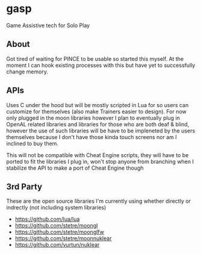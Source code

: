 # gasp
Game Assistive tech for Solo Play

## About
Got tired of waiting for PINCE to be usable so started this myself.
At the moment I can hook existing processes with this but have yet to
successfully change memory.

## APIs
Uses C under the hood but will be mostly scripted in Lua for so users
can customize for themselves (also make Trainers easier to design).
For now only plugged in the moon libraries however I plan to eventually
plug in OpenAL related libraries and libraries for those who are both
deaf & blind, however the use of such libraries will be have to be
impleneted by the users themselves because I don't have those kinda
touch screens nor am I inclined to buy them.

This will not be compatible with Cheat Engine scripts, they will have
to be ported to fit the libraries I plug in, won't stop anyone from
branching when I stabilize the API to make a port of Cheat Engine though

## 3rd Party
These are the open source libraries I'm currently using whether
directly or indrectly (not including system libraries)
* https://github.com/lua/lua
* https://github.com/stetre/moongl
* https://github.com/stetre/moonglfw
* https://github.com/stetre/moonnuklear
* https://github.com/vurtun/nuklear
